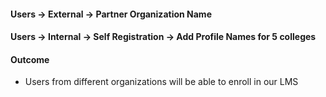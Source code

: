 

#### Users -> External -> Partner Organization Name

#### Users -> Internal -> Self Registration -> Add Profile Names for 5 colleges


#### Outcome
* Users from different organizations will be able to enroll in our LMS
